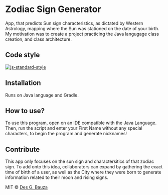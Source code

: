 # Zodiac Sign Generator 
App, that predicts Sun sign characteristics, as dictated by Western Astrology, mapping where the Sun was stationed on the date of your birth.
My motivation was to create a project practicing the Java langugage class creation, and class architecture.

## Code style
[![js-standard-style](https://img.shields.io/badge/code%20style-standard-brightgreen.svg?style=flat)](https://github.com/feross/standard)
 
## Installation
Runs on Java language and Gradle.

## How to use?
To use this program, open on an IDE compatible with the Java Language. Then, run the script and enter your First Name without any special characters, to begin the program and generate nicknames!

## Contribute
This app only focuses on the sun sign and charactersitics of that zodiac sign. To add onto this idea, collaborators can expand by gathering the exact time of birth of a user, as well as the City where they were born to generate information related to their moon and rising signs.

MIT © [Des G. Bauza]()
